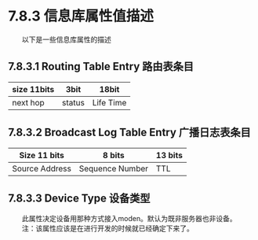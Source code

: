 # 7.8.3 信息库属性值描述
　　以下是一些信息库属性的描述

## 7.8.3.1 Routing Table Entry 路由表条目

size 11bits|3bit|18bit
----|----|----
next hop|status|Life Time

## 7.8.3.2 Broadcast Log Table Entry 广播日志表条目

Size 11 bits|8 bits|13 bits
----|----|----
Source Address|Sequence Number|TTL

## 7.8.3.3 Device Type 设备类型    
　　此属性决定设备用那种方式接入moden。默认为既非服务器也非设备。  
　　注：该属性应该是在进行开发的时候就已经确定下来了。
